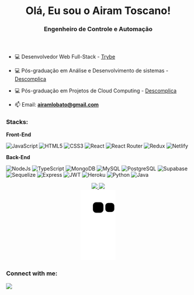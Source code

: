 <!-- Thanks to https://github.com/rahuldkjain/github-profile-readme-generator -->

<header>
  <h1 align="center">Olá, Eu sou o Airam Toscano!</h1>
  <h3 align="center"> Engenheiro de Controle e Automação</h3>
</header>

<section align="left">
  
  
  - 💻 Desenvolvedor Web Full-Stack - [Trybe](https://www.betrybe.com/)
  
  - 💻 Pós-graduação em Análise e Desenvolvimento de sistemas - [Descomplica](https://descomplica.com.br/)
  
  - 💻 Pós-graduação em Projetos de Cloud Computing - [Descomplica](https://descomplica.com.br/)
  
  - 📫 Email:  **airamlobato@gmail.com**

 
<h3 align="left">Stacks:</h3>

**Front-End**

  ![JavaScript](https://img.shields.io/badge/JavaScript-323330?style=for-the-badge&logo=javascript&logoColor=F7DF1E)
  ![HTML5](https://img.shields.io/badge/HTML5-E34F26?style=for-the-badge&logo=html5&logoColor=white)
  ![CSS3](https://img.shields.io/badge/CSS3-1572B6?style=for-the-badge&logo=css3&logoColor=white)
  ![React](https://img.shields.io/badge/React-20232A?style=for-the-badge&logo=react&logoColor=61DAFB)
  ![React Router](https://img.shields.io/badge/React_Router-CA4245?style=for-the-badge&logo=react-router&logoColor=white)
  ![Redux](https://img.shields.io/badge/Redux-593D88?style=for-the-badge&logo=redux&logoColor=white)
  ![Netlify](https://img.shields.io/badge/Netlify-00C7B7?style=for-the-badge&logo=netlify&logoColor=white)

  **Back-End**

  ![NodeJs](https://img.shields.io/badge/Node.js-339933?style=for-the-badge&logo=nodedotjs&logoColor=white)
  ![TypeScript](https://img.shields.io/badge/TypeScript-007ACC?style=for-the-badge&logo=typescript&logoColor=white)
  ![MongoDB](https://img.shields.io/badge/MongoDB-4EA94B?style=for-the-badge&logo=mongodb&logoColor=white)
  ![MySQL](https://img.shields.io/badge/MySQL-005C84?style=for-the-badge&logo=mysql&logoColor=white)
  ![PostgreSQL](https://img.shields.io/badge/PostgreSQL-316192?style=for-the-badge&logo=postgresql&logoColor=white)
  ![Supabase](https://img.shields.io/badge/Supabase-181818?style=for-the-badge&logo=supabase&logoColor=white)
  ![Sequelize](https://img.shields.io/badge/Sequelize-52B0E7?style=for-the-badge&logo=Sequelize&logoColor=white)
  ![Express](https://img.shields.io/badge/Express.js-000000?style=for-the-badge&logo=express&logoColor=white)
  ![JWT](https://img.shields.io/badge/JWT-000000?style=for-the-badge&logo=JSON%20web%20tokens&logoColor=white)
  ![Heroku](https://img.shields.io/badge/Heroku-430098?style=for-the-badge&logo=heroku&logoColor=white)
  ![Python](https://img.shields.io/badge/Python-430098?style=for-the-badge&logo=python&logoColor=white)
  ![Java](https://img.shields.io/badge/Java-430098?style=for-the-badge&logo=java&logoColor=white)


<div align="center">
  <a href="https://github.com/AiramToscano">
  <img height="180em" src="https://github-readme-stats.vercel.app/api?username=AiramToscano&show_icons=true&theme=dark&include_all_commits=true&count_private=true"/>
  <img height="180em" src="https://github-readme-stats.vercel.app/api/top-langs/?username=AiramToscano&layout=compact&langs_count=8&theme=dark"/>
</div>

<!-- Snake contributions graph https://github.com/Platane/snk -->
<div align="center">
  <a href="https://github.com/AiramToscano">
    <img src="https://github.com/AiramToscano/AiramToscano/blob/output/github-contribution-grid-snake.svg" alt="Snake contributions animation"/>
  </a>
  <br>
</div>
    <h3>Connect with me:</h3>
  <div>
   <a href="https://www.linkedin.com/in/airamtoscano/" target="_blank"><img src="https://img.shields.io/badge/-LinkedIn-%230077B5?style=for-the-badge&logo=linkedin&logoColor=white" target="_blank"></a> 
  </div>




